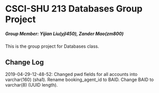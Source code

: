 # CSCI-SHU 213 Databases Group Project

##### Group Member: Yijian Liu(yjl450), Zander Mao(zm800)

This is the group project for Databases class.

## Change Log

2019-04-29-12-48-52: Changed pwd fields for all accounts into varchar(160) (sha1). Rename booking_agent_id to BAID. Change BAID to varchar(8) (UUID length).